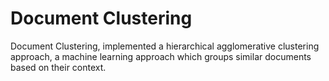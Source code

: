 # Document Clustering
Document Clustering, implemented a hierarchical agglomerative clustering approach, a machine learning approach which groups similar documents based on their context.
